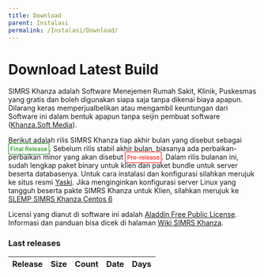 ```yaml
---
title: Download
parent: Instalasi
permalink: /Instalasi/Download/
---
```

<style>.final-release { background-color: white; color: green; border:1px solid green; border-radius: 2px; padding: 3px; font-size: 12px; } .pre-release { background-color: white; color: red; border-radius: 2px; border:1px solid red; padding: 3px; font-size:12px;  @media only screen and (max-width: 400px) { th.none, td.none { display: none; } }</style>

# Download Latest Build

SIMRS Khanza adalah Software Menejemen Rumah Sakit, Klinik, Puskesmas yang gratis dan boleh digunakan siapa saja tanpa dikenai
biaya apapun. Dilarang keras memperjualbelikan atau mengambil keuntungan dari Software ini dalam bentuk apapun tanpa seijin pembuat software (<a href="https://elkhanza.wordpress.com/">Khanza.Soft Media</a>).

Berikut adalah rilis SIMRS Khanza tiap akhir bulan yang disebut sebagai <span class="final-release">Final Release</span>. Sebelum rilis stabil akhir bulan, biasanya ada perbaikan-perbaikan minor yang akan disebut <span class="pre-release">Pre-release</span>. Dalam rilis bulanan ini, sudah lengkap paket binary untuk klien dan paket bundle untuk server beserta databasenya. Untuk cara instalasi dan konfigurasi silahkan merujuk ke situs resmi <a href="https://www.yaski.or.id" target="_blank">Yaski</a>. Jika menginginkan konfigurasi server Linux yang tangguh beserta pakte SIMRS Khanza untuk Klien, silahkan merujuk ke <a href="https://basoro.github.io/slemp-simrs-khanza-centos-6/">SLEMP SIMRS Khanza Centos 6</a>

Licensi yang dianut di software ini adalah <a href="https://en.wikipedia.org/wiki/Aladdin_Free_Public_License">Aladdin Free Public License<a/>.<br> 
Informasi dan panduan bisa dicek di halaman <a href="https://github.com/mas-elkhanza/SIMRS-Khanza/wiki">Wiki SIMRS Khanza</a>.  


<h3>Last releases<span class="total-downloads"></span></h3>
<table class="table-downloads">
  <thead>
    <tr>
      <th>Release</th>
      <th>Size</th>
      <th class="none">Count</th>
      <th class="none">Date</th>
      <th class="none">Days</th>
    </tr>
  </thead>
  <tbody>
  </tbody>
</table>
<script src="https://ajax.googleapis.com/ajax/libs/jquery/3.1.1/jquery.min.js"></script>
<script src="https://cdnjs.cloudflare.com/ajax/libs/moment.js/2.22.2/moment.js"></script>
<script src="https://basoro.id/assets/js/simrs-khanza.js"></script>
